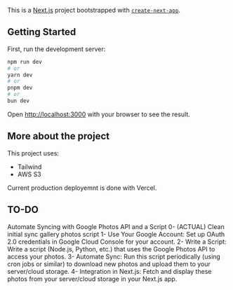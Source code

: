 This is a [Next.js](https://nextjs.org/) project bootstrapped with [`create-next-app`](https://github.com/vercel/next.js/tree/canary/packages/create-next-app).

## Getting Started

First, run the development server:

```bash
npm run dev
# or
yarn dev
# or
pnpm dev
# or
bun dev
```

Open [http://localhost:3000](http://localhost:3000) with your browser to see the result.

## More about the project

This project uses:
  - Tailwind
  - AWS S3

Current production deployemnt is done with Vercel.


## TO-DO
Automate Syncing with Google Photos API and a Script
0- (ACTUAL) Clean initial sync gallery photos script
1- Use Your Google Account: Set up OAuth 2.0 credentials in Google Cloud Console for your account.
2- Write a Script: Write a script (Node.js, Python, etc.) that uses the Google Photos API to access your photos.
3- Automate Sync: Run this script periodically (using cron jobs or similar) to download new photos and upload them to your server/cloud storage.
4- Integration in Next.js: Fetch and display these photos from your server/cloud storage in your Next.js app.

